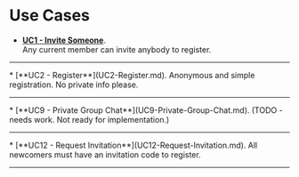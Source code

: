 # Use Cases

* [**UC1 - Invite Someone**](UC1-Invite-Someone.md).  
Any current member can invite anybody to register.<br>
<hr>
* [**UC2 - Register**](UC2-Register.md).  
Anonymous and simple registration. No private info please.<br>
<hr>
* [**UC9 - Private Group Chat**](UC9-Private-Group-Chat.md).  
(TODO - needs work. Not ready for implementation.)<br>
<hr>
* [**UC12 - Request Invitation**](UC12-Request-Invitation.md).  
All newcomers must have an invitation code to register.<br>
<hr>
